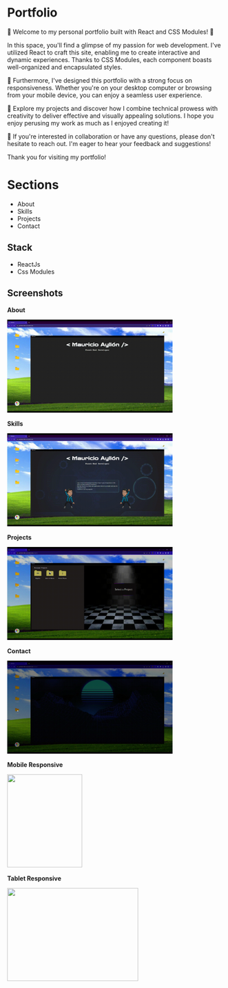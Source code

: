 
# Portfolio

🚀 Welcome to my personal portfolio built with React and CSS Modules! 🌟

In this space, you'll find a glimpse of my passion for web development. I've utilized React to craft this site, enabling me to create interactive and dynamic experiences. Thanks to CSS Modules, each component boasts well-organized and encapsulated styles.

📱 Furthermore, I've designed this portfolio with a strong focus on responsiveness. Whether you're on your desktop computer or browsing from your mobile device, you can enjoy a seamless user experience.

💼 Explore my projects and discover how I combine technical prowess with creativity to deliver effective and visually appealing solutions. I hope you enjoy perusing my work as much as I enjoyed creating it!

📧 If you're interested in collaboration or have any questions, please don't hesitate to reach out. I'm eager to hear your feedback and suggestions!

Thank you for visiting my portfolio!


# Sections
- About
- Skills
- Projects
- Contact

## Stack
* ReactJs
* Css Modules

## Screenshots

**About**

<img src="./img/about.gif" alt="" width="384" height="216" />

**Skills**

<img src="./img/skills.gif" alt="" width="384" height="216" />

**Projects**

<img src="./img/projects.gif" alt="" width="384" height="216" />

**Contact**

<img src="./img/contact.gif" alt="" width="384" height="216" />

**Mobile Responsive**

<img src="./img/mobile.gif" alt="" width="174" height="216"/>

**Tablet Responsive**

<img src="./img/tablet.gif" alt="" width="304" height="216"/>
